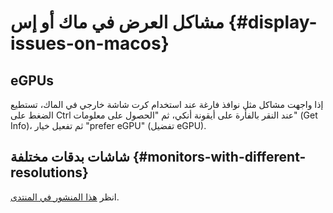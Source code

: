 # مشاكل العرض في ماك أو إس {#display-issues-on-macos}

 ## eGPUs

إذا واجهت مشاكل مثل نوافذ فارغة عند استخدام كرت شاشة خارجي في الماك، تستطيع الضغط
على Ctrl عند النقر بالفأرة على أيقونة أنكي، ثم "الحصول على معلومات" (Get Info)، ثم
تفعيل خيار "prefer eGPU" (تفضيل eGPU).

## شاشات بدقات مختلفة {#monitors-with-different-resolutions}

انظر [هذا المنشور في المنتدى](https://forums.ankiweb.net/t/mac-known-issues-wording-suggestion/7331).
